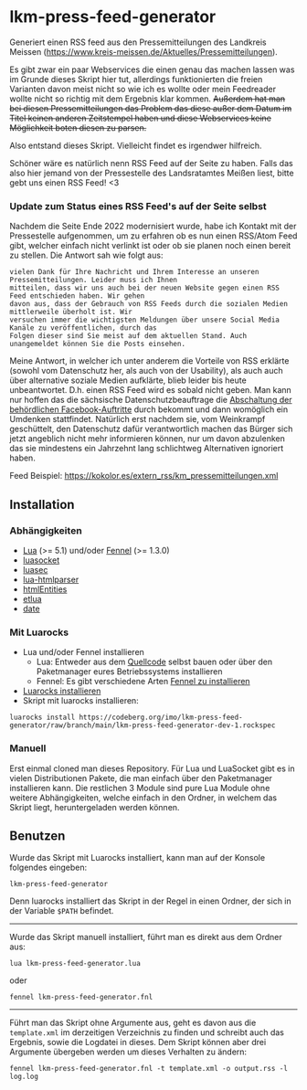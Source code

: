 # lkm-press-feed-generator

Generiert einen RSS feed aus den Pressemitteilungen des Landkreis Meissen (https://www.kreis-meissen.de/Aktuelles/Pressemitteilungen).

Es gibt zwar ein paar Webservices die einen genau das machen lassen was im Grunde dieses Skript hier tut, allerdings funktionierten die freien Varianten davon meist nicht so wie ich es wollte oder mein Feedreader wollte nicht so richtig mit dem Ergebnis klar kommen. ~~Außerdem hat man bei diesen Pressemitteilungen das Problem das diese außer dem Datum im Titel keinen anderen Zeitstempel haben und diese Webservices keine Möglichkeit boten diesen zu parsen.~~

Also entstand dieses Skript. Vielleicht findet es irgendwer hilfreich.

Schöner wäre es natürlich nenn RSS Feed auf der Seite zu haben. Falls das also hier jemand von der Pressestelle des Landsratamtes Meißen liest, bitte gebt uns einen RSS Feed! <3

### Update zum Status eines RSS Feed's auf der Seite selbst
Nachdem die Seite Ende 2022 modernisiert wurde, habe ich Kontakt mit der Pressestelle aufgenommen, um zu erfahren ob es nun einen RSS/Atom Feed gibt, welcher einfach nicht verlinkt ist oder ob sie planen noch einen bereit zu stellen. Die Antwort sah wie folgt aus:
```
vielen Dank für Ihre Nachricht und Ihrem Interesse an unseren Pressemitteilungen. Leider muss ich Ihnen
mitteilen, dass wir uns auch bei der neuen Website gegen einen RSS Feed entschieden haben. Wir gehen
davon aus, dass der Gebrauch von RSS Feeds durch die sozialen Medien mittlerweile überholt ist. Wir
versuchen immer die wichtigsten Meldungen über unsere Social Media Kanäle zu veröffentlichen, durch das
Folgen dieser sind Sie meist auf dem aktuellen Stand. Auch unangemeldet können Sie die Posts einsehen.
```
Meine Antwort, in welcher ich unter anderem die Vorteile von RSS erklärte (sowohl vom Datenschutz her, als auch von der Usability), als auch auch über alternative soziale Medien aufklärte, blieb leider bis heute unbeantwortet. D.h. einen RSS Feed wird es sobald nicht geben. Man kann nur hoffen das die sächsische Datenschutzbeauftrage die [Abschaltung der behördlichen Facebook-Auftritte](https://www.mdr.de/nachrichten/sachsen/politik/staedte-facebook-seiten-abschaltung-datenschutz-behoerde-100.html) durch bekommt und dann womöglich ein Umdenken stattfindet. Natürlich erst nachdem sie, vom Weinkrampf geschüttelt, den Datenschutz dafür verantwortlich machen das Bürger sich jetzt angeblich nicht mehr informieren können, nur um davon abzulenken das sie mindestens ein Jahrzehnt lang schlichtweg Alternativen ignoriert haben.

Feed Beispiel: https://kokolor.es/extern_rss/km_pressemitteilungen.xml

## Installation

### Abhängigkeiten

* [Lua](https://lua.org) (>= 5.1) und/oder [Fennel](https://fennel-lang.org/) (>= 1.3.0)
* [luasocket](https://github.com/diegonehab/luasocket)
* [luasec](https://github.com/brunoos/luasec)
* [lua-htmlparser](https://github.com/msva/lua-htmlparser)
* [htmlEntities](https://github.com/TiagoDanin/htmlEntities-for-lua)
* [etlua](https://github.com/leafo/etlua)
* [date](https://github.com/Tieske/date)

### Mit Luarocks

* Lua und/oder Fennel installieren
   * Lua: Entweder aus dem [Quellcode](https://www.lua.org/download.html) selbst bauen oder über den Paketmanager eures Betriebssystems installieren
   * Fennel: Es gibt verschiedene Arten [Fennel zu installieren](https://fennel-lang.org/setup#downloading-fennel)
* [Luarocks installieren](https://github.com/luarocks/luarocks/wiki/Installation-instructions-for-Unix)
* Skript mit luarocks installieren:
```
luarocks install https://codeberg.org/imo/lkm-press-feed-generator/raw/branch/main/lkm-press-feed-generator-dev-1.rockspec
```

### Manuell

Erst einmal cloned man dieses Repository. Für Lua und LuaSocket gibt es in vielen Distributionen Pakete, die man einfach über den Paketmanager installieren kann. Die restlichen 3 Module sind pure Lua Module ohne weitere Abhängigkeiten, welche einfach in den Ordner, in welchem das Skript liegt, heruntergeladen werden können.

## Benutzen

Wurde das Skript mit Luarocks installiert, kann man auf der Konsole folgendes eingeben:
```
lkm-press-feed-generator
```
Denn luarocks installiert das Skript in der Regel in einen Ordner, der sich in der Variable `$PATH` befindet.

---

Wurde das Skript manuell installiert, führt man es direkt aus dem Ordner aus:
```
lua lkm-press-feed-generator.lua
```
oder
```
fennel lkm-press-feed-generator.fnl
```

---

Führt man das Skript ohne Argumente aus, geht es davon aus die `template.xml` im derzeitigen Verzeichnis zu finden und schreibt auch das Ergebnis, sowie die Logdatei in dieses. Dem Skript können aber drei Argumente übergeben werden um dieses Verhalten zu ändern:
```
fennel lkm-press-feed-generator.fnl -t template.xml -o output.rss -l log.log
```